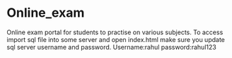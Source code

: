 # Online_exam
Online exam portal for students to practise on various subjects.
To access import sql file into some server and open index.html make sure you update sql server username and password.
Username:rahul
password:rahul123
